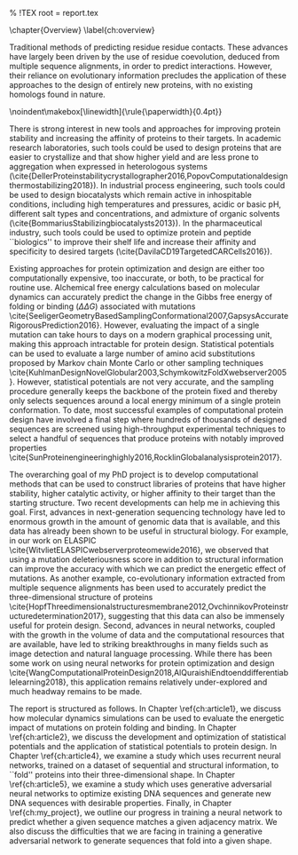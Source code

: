 % !TEX root = report.tex

\chapter{Overview} \label{ch:overview}

Traditional methods of predicting residue residue contacts. These advances have largely been driven by the use of residue coevolution, deduced from multiple sequence alignments, in order to predict interactions. However, their reliance on evolutionary information precludes the application of these approaches to the design of entirely new proteins, with no existing homologs found in nature.

\noindent\makebox[\linewidth]{\rule{\paperwidth}{0.4pt}}

There is strong interest in new tools and approaches for improving protein stability and increasing the affinity of proteins to their targets. In academic research laboratories, such tools could be used to design proteins that are easier to crystallize and that show higher yield and are less prone to aggregation when expressed in heterologous systems (\cite{DellerProteinstabilitycrystallographer2016,PopovComputationaldesignthermostabilizing2018}). In industrial process engineering, such tools could be used to design biocatalysts which remain active in inhospitable conditions, including high temperatures and pressures, acidic or basic pH, different salt types and concentrations, and admixture of organic solvents (\cite{BommariusStabilizingbiocatalysts2013}). In the pharmaceutical industry, such tools could be used to optimize protein and peptide ``biologics'' to improve their shelf life and increase their affinity and specificity to desired targets (\cite{DavilaCD19TargetedCARCells2016}). 

Existing approaches for protein optimization and design are either too computationally expensive, too inaccurate, or both, to be practical for routine use. Alchemical free energy calculations based on molecular dynamics can accurately predict the change in the Gibbs free energy of folding or binding ($\Delta \Delta G$) associated with mutations \cite{SeeligerGeometryBasedSamplingConformational2007,GapsysAccurateRigorousPrediction2016}. However, evaluating the impact of a single mutation can take hours to days on a modern graphical processing unit, making this approach intractable for protein design. Statistical potentials can be used to evaluate a large number of amino acid substitutions proposed by Markov chain Monte Carlo or other sampling techniques \cite{KuhlmanDesignNovelGlobular2003,SchymkowitzFoldXwebserver2005}. However, statistical potentials are not very accurate, and the sampling procedure generally keeps the backbone of the protein fixed and thereby only selects sequences around a local energy minimum of a single protein conformation. To date, most successful examples of computational protein design have involved a final step where hundreds of thousands of designed sequences are screened using high-throughput experimental techniques to select a handful of sequences that produce proteins with notably improved properties \cite{SunProteinengineeringhighly2016,RocklinGlobalanalysisprotein2017}.

The overarching goal of my PhD project is to develop computational methods that can be used to construct libraries of proteins that have higher stability, higher catalytic activity, or higher affinity to their target than the starting structure. Two recent developments can help me in achieving this goal. First, advances in next-generation sequencing technology have led to enormous growth in the amount of genomic data that is available, and this data has already been shown to be useful in structural biology. For example, in our work on ELASPIC \cite{WitvlietELASPICwebserverproteomewide2016}, we observed that using a mutation deleteriousness score in addition to structural information can improve the accuracy with which we can predict the energetic effect of mutations. As another example, co-evolutionary information extracted from multiple sequence alignments has been used to accurately predict the three-dimensional structure of proteins \cite{HopfThreedimensionalstructuresmembrane2012,OvchinnikovProteinstructuredetermination2017}, suggesting that this data can also be immensely useful for protein design. Second, advances in neural networks, coupled with the growth in the volume of data and the computational resources that are available, have led to striking breakthroughs in many fields such as image detection and natural language processing. While there has been some work on using neural networks for protein optimization and design \cite{WangComputationalProteinDesign2018,AlQuraishiEndtoenddifferentiablelearning2018}, this application remains relatively under-explored and much headway remains to be made.

The report is structured as follows. In Chapter \ref{ch:article1}, we discuss how molecular dynamics simulations can be used to evaluate the energetic impact of mutations on protein folding and binding. In Chapter \ref{ch:article2}, we discuss the development and optimization of statistical potentials and the application of statistical potentials to protein design. In Chapter \ref{ch:article4}, we examine a study which uses recurrent neural networks, trained on a dataset of sequential and structural information, to ``fold'' proteins into their three-dimensional shape. In Chapter \ref{ch:article5}, we examine a study which uses generative adversarial neural networks to optimize existing DNA sequences and generate new DNA sequences with desirable properties. Finally, in Chapter \ref{ch:my_project}, we outline our progress in training a neural network to predict whether a given sequence matches a given adjacency matrix. We also discuss the difficulties that we are facing in training a generative adversarial network to generate sequences that fold into a given shape.
